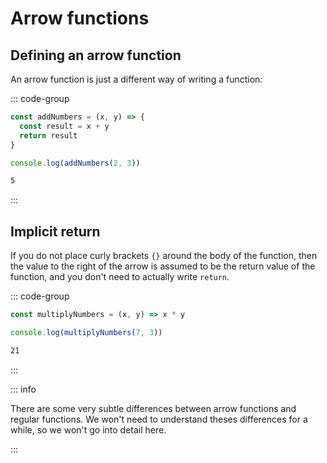 # Arrow functions

## Defining an arrow function

An arrow function is just a different way of writing a function:

::: code-group

```js
const addNumbers = (x, y) => {
  const result = x + y
  return result
}

console.log(addNumbers(2, 3))
```

```txt [output]
5
```

:::

## Implicit return

If you do not place curly brackets `{}` around the body of the function, then
the value to the right of the arrow is assumed to be the return value of the
function, and you don't need to actually write `return`.

::: code-group

```js
const multiplyNumbers = (x, y) => x * y

console.log(multiplyNumbers(7, 3))
```

```txt [output]
21
```

:::

::: info

There are some very subtle differences between arrow functions and regular
functions. We won't need to understand theses differences for a while, so we
won't go into detail here.

:::
